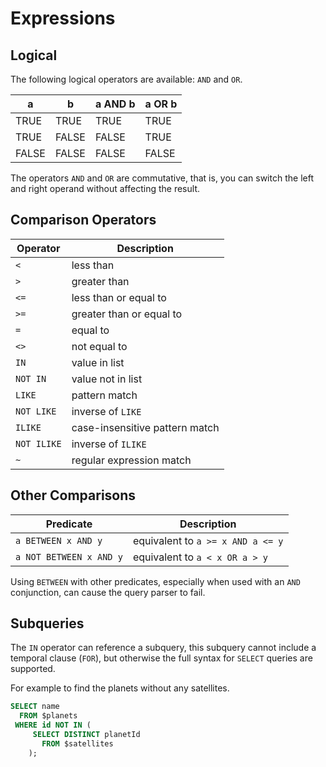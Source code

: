 # Expressions

## Logical

The following logical operators are available: `AND` and `OR`.

a     | b     | a AND b | a OR b
----- | ----- | ------- | -------
TRUE  | TRUE  | TRUE    | TRUE
TRUE  | FALSE | FALSE   | TRUE
FALSE | FALSE | FALSE   | FALSE

The operators `AND` and `OR` are commutative, that is, you can switch the left and right operand without affecting the result.

## Comparison Operators

Operator     | Description                   
------------ | ------------------------------
`<`          | less than                     
`>`          | greater than                
`<=`         | less than or equal to        
`>=`         | greater than or equal to   
`=`          | equal to               
`<>`         | not equal to                 
`IN`         | value in list              
`NOT IN`     | value not in list            
`LIKE`       | pattern match           
`NOT LIKE`   | inverse of `LIKE`         
`ILIKE`      | case-insensitive pattern match 
`NOT ILIKE`  | inverse of `ILIKE`     
`~`          | regular expression match      

## Other Comparisons

Predicate               | Description
----------------------- | ---------------------------------
`a BETWEEN x AND y`     | equivalent to `a >= x AND a <= y`
`a NOT BETWEEN x AND y` | equivalent to `a < x OR a > y`

Using `BETWEEN` with other predicates, especially when used with an `AND` conjunction, can cause the query parser to fail. 

## Subqueries

The `IN` operator can reference a subquery, this subquery cannot include a temporal clause (`FOR`), but otherwise the full syntax for `SELECT` queries are supported.

For example to find the planets without any satellites.
~~~sql
SELECT name
  FROM $planets
 WHERE id NOT IN (
     SELECT DISTINCT planetId
       FROM $satellites
    );
~~~
